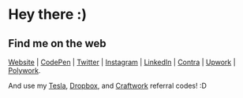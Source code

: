 # Hey there :)


## Find me on the web
[Website](https://marcelrojas.vercel.app) | [CodePen](https://codepen.com/marcelrojas) | [Twitter](https://twitter.com/marcelrojas_) | [Instagram](https://www.instagram.com/marcelrojas_) | [LinkedIn](https://www.linkedin.com/in/whyismarcel) | [Contra](https://contra.com/marcelrojas) | [Upwork](https://www.upwork.com/freelancers/~01fc0c547c6acf72b1) | [Polywork](https://www.polywork.com/marcelrojas).

And use my [Tesla](https://ts.la/marcel57821), [Dropbox](https://dropbox.com/referrals/AABHudIdFgNioZ31QVq5ui9vwFNDgVjX9p4?src=global9), and [Craftwork](https://craftwork.design/marcelrojas/?ref=258) referral codes! :D
